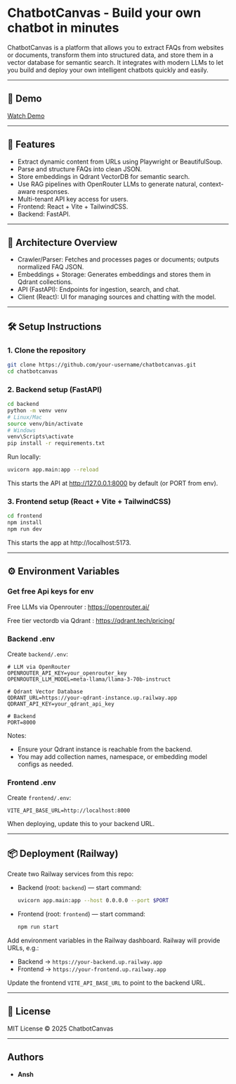 # ChatbotCanvas - Build your own chatbot in minutes

ChatbotCanvas is a platform that allows you to extract FAQs from websites or documents, transform them into structured data, and store them in a vector database for semantic search. It integrates with modern LLMs to let you build and deploy your own intelligent chatbots quickly and easily.

---

## 🎥 Demo

[Watch Demo](https://github.com/your-username/chatbotcanvas/blob/main/demo.mp4?raw=true)

---

## 🚀 Features

- Extract dynamic content from URLs using Playwright or BeautifulSoup.
- Parse and structure FAQs into clean JSON.
- Store embeddings in Qdrant VectorDB for semantic search.
- Use RAG pipelines with OpenRouter LLMs to generate natural, context-aware responses.
- Multi-tenant API key access for users.
- Frontend: React + Vite + TailwindCSS.
- Backend: FastAPI.

---

## 🧩 Architecture Overview

- Crawler/Parser: Fetches and processes pages or documents; outputs normalized FAQ JSON.
- Embeddings + Storage: Generates embeddings and stores them in Qdrant collections.
- API (FastAPI): Endpoints for ingestion, search, and chat.
- Client (React): UI for managing sources and chatting with the model.

---

## 🛠️ Setup Instructions

### 1. Clone the repository

```bash
git clone https://github.com/your-username/chatbotcanvas.git
cd chatbotcanvas
```

### 2. Backend setup (FastAPI)

```bash
cd backend
python -m venv venv
# Linux/Mac
source venv/bin/activate
# Windows
venv\Scripts\activate
pip install -r requirements.txt
```

Run locally:

```bash
uvicorn app.main:app --reload
```

This starts the API at http://127.0.0.1:8000 by default (or PORT from env).

### 3. Frontend setup (React + Vite + TailwindCSS)

```bash
cd frontend
npm install
npm run dev
```

This starts the app at http://localhost:5173.

---

## ⚙️ Environment Variables

### Get free Api keys for env

Free LLMs via Openrouter : https://openrouter.ai/

Free tier vectordb via Qdrant : https://qdrant.tech/pricing/

### Backend .env

Create `backend/.env`:

```env
# LLM via OpenRouter
OPENROUTER_API_KEY=your_openrouter_key
OPENROUTER_LLM_MODEL=meta-llama/llama-3-70b-instruct

# Qdrant Vector Database
QDRANT_URL=https://your-qdrant-instance.up.railway.app
QDRANT_API_KEY=your_qdrant_api_key

# Backend
PORT=8000
```

Notes:
- Ensure your Qdrant instance is reachable from the backend.
- You may add collection names, namespace, or embedding model configs as needed.

### Frontend .env

Create `frontend/.env`:

```env
VITE_API_BASE_URL=http://localhost:8000
```

When deploying, update this to your backend URL.

---

## 📦 Deployment (Railway)

Create two Railway services from this repo:

- Backend (root: `backend`) — start command:
  ```bash
  uvicorn app.main:app --host 0.0.0.0 --port $PORT
  ```

- Frontend (root: `frontend`) — start command:
  ```bash
  npm run start
  ```

Add environment variables in the Railway dashboard. Railway will provide URLs, e.g.:

- Backend → `https://your-backend.up.railway.app`
- Frontend → `https://your-frontend.up.railway.app`

Update the frontend `VITE_API_BASE_URL` to point to the backend URL.

---

## 📄 License

MIT License © 2025 ChatbotCanvas

---

## Authors
- **Ansh**
